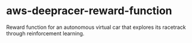 # aws-deepracer-reward-function
Reward function for an autonomous virtual car that explores its racetrack through reinforcement learning. 
